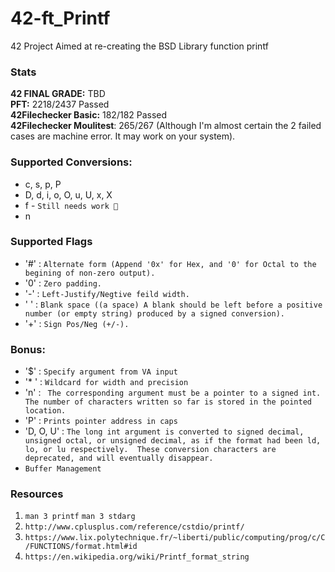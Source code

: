 # 42-ft_Printf
42 Project Aimed at re-creating the BSD Library function printf

### Stats
**42 FINAL GRADE:** TBD  
**PFT:** 2218/2437 Passed  
**42Filechecker Basic:** 182/182 Passed  
**42Filechecker Moulitest**: 265/267 (Although I'm almost certain the 2 failed cases are machine error. It may work on your system).  

### Supported Conversions:
* c, s, p, P
* D, d, i, o, O, u, U, x, X
* f - `Still needs work 😬`
* n

### Supported Flags
* '#' : `Alternate form (Append '0x' for Hex, and '0' for Octal to the begining of non-zero output).`
* '0' : `Zero padding.`
* '-' : `Left-Justify/Negtive feild width.`
* ' ' : `Blank space ((a space) A blank should be left before a positive number (or empty string) produced by a signed conversion).`
* '+' : `Sign Pos/Neg (+/-).`

### Bonus:
* '$' : `Specify argument from VA input`
* '* ' :  `Wildcard for width and precision`
* 'n' : ` The corresponding argument must be a pointer to a signed int. The number of characters written so far is stored in the pointed location.`
* 'P' : `Prints pointer address in caps`
* 'D, O, U' : `The long int argument is converted to signed decimal, unsigned octal, or unsigned decimal, as if the format had been ld, lo, or lu respectively.  These conversion characters are deprecated, and will eventually disappear.`
* `Buffer Management`

### Resources
1. `man 3 printf` `man 3 stdarg`
2. `http://www.cplusplus.com/reference/cstdio/printf/`
3. `https://www.lix.polytechnique.fr/~liberti/public/computing/prog/c/C/FUNCTIONS/format.html#id`
4. `https://en.wikipedia.org/wiki/Printf_format_string`
